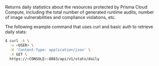 Returns daily statistics about the resources protected by Prisma Cloud Compute, including the total number of generated runtime audits, number of image vulnerabilities and compliance violations, etc.

The following example command that uses curl and basic auth to retrieve daily stats:

```bash
$ curl -k \
  -u <USER> \
  -H 'Content-Type: application/json' \
  -X GET \
  https://<CONSOLE>:8083/api/v1/stats/daily
```
